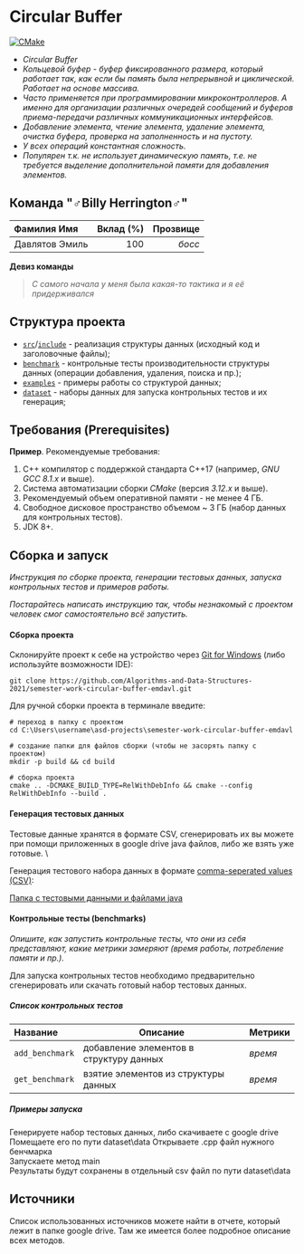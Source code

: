 # Circular Buffer

[![CMake](https://github.com/Algorithms-and-Data-Structures-2021/semester-work-circular-buffer-emdavl/actions/workflows/cmake.yml/badge.svg)](https://github.com/Algorithms-and-Data-Structures-2021/semester-work-circular-buffer-emdavl/actions/workflows/cmake.yml)


- _Circular Buffer_
- _Кольцевой буфер - буфер фиксированного размера, который работает так, как если бы память была непрерывной и циклической.
  Работает на основе массива._
- _Часто применяется при программировании микроконтроллеров. А именно для организации различных очередей сообщений и буферов
  приема-передачи различных коммуникационных интерфейсов._
- _Добавление элемента, чтение элемента, удаление элемента, очистка буфера, проверка на заполненность и на пустоту._
- _У всех операций константная сложность._
- _Популярен т.к. не использует динамическую память, т.е. не требуется выделение дополнительной памяти для добавления элементов._

## Команда "♂Billy Herrington♂"


| Фамилия Имя      | Вклад (%) | Прозвище              |
| :---             |   ---:    |  ---:                 |
| Давлятов Эмиль   | 100       |  _босс_               |


**Девиз команды**
> _С самого начала у меня была какая-то тактика и я её придерживался_

## Структура проекта


- [`src`](src)/[`include`](include) - реализация структуры данных (исходный код и заголовочные файлы);
- [`benchmark`](benchmark) - контрольные тесты производительности структуры данных (операции добавления, удаления,
  поиска и пр.);
- [`examples`](examples) - примеры работы со структурой данных;
- [`dataset`](dataset) - наборы данных для запуска контрольных тестов и их генерация;

## Требования (Prerequisites)

**Пример**. Рекомендуемые требования:

1. С++ компилятор c поддержкой стандарта C++17 (например, _GNU GCC 8.1.x_ и выше).
2. Система автоматизации сборки _CMake_ (версия _3.12.x_ и выше).
3. Рекомендуемый объем оперативной памяти - не менее 4 ГБ.
4. Свободное дисковое пространство объемом ~ 3 ГБ (набор данных для контрольных тестов).
5. JDK 8+.

## Сборка и запуск

_Инструкция по сборке проекта, генерации тестовых данных, запуска контрольных тестов и примеров работы._

_Постарайтесь написать инструкцию так, чтобы незнакомый с проектом человек смог самостоятельно всё запустить._

#### Сборка проекта

Склонируйте проект к себе на устройство через [Git for Windows](https://gitforwindows.org/) (либо используйте
возможности IDE):

```shell
git clone https://github.com/Algorithms-and-Data-Structures-2021/semester-work-circular-buffer-emdavl.git
```

Для ручной сборки проекта в терминале введите:

```shell
# переход в папку с проектом
cd C:\Users\username\asd-projects\semester-work-circular-buffer-emdavl

# создание папки для файлов сборки (чтобы не засорять папку с проектом) 
mkdir -p build && cd build 

# сборка проекта
cmake .. -DCMAKE_BUILD_TYPE=RelWithDebInfo && cmake --config RelWithDebInfo --build . 
```

#### Генерация тестовых данных

Тестовые данные хранятся в формате CSV, сгенерировать их вы можете при помощи приложенных
в google drive java файлов, либо же взять уже готовые. \


Генерация тестового набора данных в
формате [comma-seperated values (CSV)](https://en.wikipedia.org/wiki/Comma-separated_values):

[Папка с тестовыми данными и файлами java](https://drive.google.com/drive/folders/13b38_WyW4PvZI1Pbp8rl9OX8KUEY79or?usp=sharing)

#### Контрольные тесты (benchmarks)

_Опишите, как запустить контрольные тесты, что они из себя представляют, какие метрики замеряют (время работы,
потребление памяти и пр.)._

Для запуска контрольных тестов необходимо предварительно сгенерировать или скачать готовый набор тестовых данных.

##### Список контрольных тестов

| Название                  | Описание                                | Метрики         |
| :---                      | ---                                     | :---            |
| `add_benchmark`           | добавление элементов в структуру данных | _время_         |
| `get_benchmark`           | взятие элементов из структуры данных    | _время_         |            |

##### Примеры запуска

Генерируете набор тестовых данных, либо скачиваете с google drive\
Помещаете его по пути dataset\data
Открываете .cpp файл нужного бенчмарка\
Запускаете метод main\
Результаты будут сохранены в отдельный csv файл по пути dataset\data

## Источники

Список использованных источников можете найти в отчете, который лежит в папке google drive. 
Там же имеется более подробное описание всех методов.
